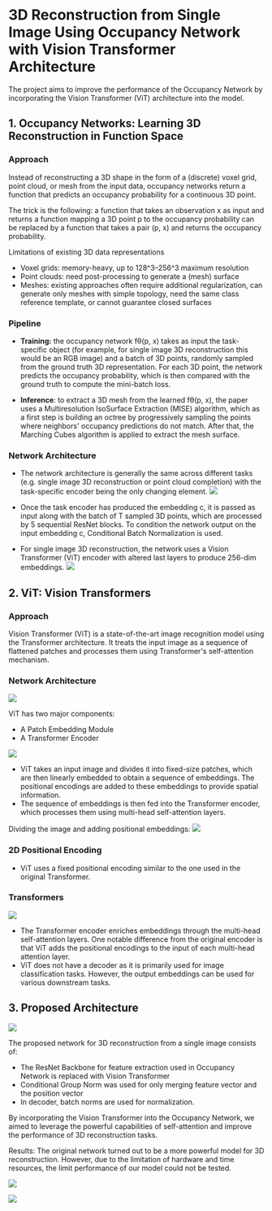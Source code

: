 # **3D Reconstruction from Single Image Using Occupancy Network with Vision Transformer Architecture**

The project aims to improve the performance of the Occupancy Network by incorporating the Vision Transformer (ViT) architecture into the model.

## **1. Occupancy Networks: Learning 3D Reconstruction in Function Space**

### **Approach**

Instead of reconstructing a 3D shape in the form of a (discrete) voxel grid, point cloud, or mesh from the input data, occupancy networks return a function that predicts an occupancy probability for a continuous 3D point.

The trick is the following: a function that takes an observation x as input and returns a function mapping a 3D point p to the occupancy probability can be replaced by a function that takes a pair (p, x) and returns the occupancy probability.

Limitations of existing 3D data representations
- Voxel grids: memory-heavy, up to 128^3–256^3 maximum resolution
- Point clouds: need post-processing to generate a (mesh) surface
- Meshes: existing approaches often require additional regularization, can generate only meshes with simple topology, need the same class reference template, or cannot guarantee closed surfaces

### **Pipeline**
- **Training:** the occupancy network fθ(p, x) takes as input the task-specific object (for example, for single image 3D reconstruction this would be an RGB image) and a batch of 3D points, randomly sampled from the ground truth 3D representation. For each 3D point, the network predicts the occupancy probability, which is then compared with the ground truth to compute the mini-batch loss.

- **Inference**: to extract a 3D mesh from the learned fθ(p, x), the paper uses a Multiresolution IsoSurface Extraction (MISE) algorithm, which as a first step is building an octree by progressively sampling the points where neighbors' occupancy predictions do not match. After that, the Marching Cubes algorithm is applied to extract the mesh surface.

### **Network Architecture**
- The network architecture is generally the same across different tasks (e.g. single image 3D reconstruction or point cloud completion) with the task-specific encoder being the only changing element.
![](images/occnet.png)

- Once the task encoder has produced the embedding c, it is passed as input along with the batch of T sampled 3D points, which are processed by 5 sequential ResNet blocks. To condition the network output on the input embedding c, Conditional Batch Normalization is used.

- For single image 3D reconstruction, the network uses a Vision Transformer (ViT) encoder with altered last layers to produce 256-dim embeddings.
![](images/occnet2.png)

## **2. ViT: Vision Transformers**

### **Approach**
Vision Transformer (ViT) is a state-of-the-art image recognition model using the Transformer architecture. It treats the input image as a sequence of flattened patches and processes them using Transformer's self-attention mechanism.

### **Network Architecture**

![](images/vit.png)

ViT has two major components:
  - A Patch Embedding Module
  - A Transformer Encoder

![](images/vit2.png)

- ViT takes an input image and divides it into fixed-size patches, which are then linearly embedded to obtain a sequence of embeddings. The positional encodings are added to these embeddings to provide spatial information.
- The sequence of embeddings is then fed into the Transformer encoder, which processes them using multi-head self-attention layers.

Dividing the image and adding positional embeddings:
![](images/vit_patch.png)

### **2D Positional Encoding**
- ViT uses a fixed positional encoding similar to the one used in the original Transformer.

### **Transformers**
![](images/vit3.png)

- The Transformer encoder enriches embeddings through the multi-head self-attention layers. One notable difference from the original encoder is that ViT adds the positional encodings to the input of each multi-head attention layer.
- ViT does not have a decoder as it is primarily used for image classification tasks. However, the output embeddings can be used for various downstream tasks.

## **3. Proposed Architecture**
![](images/vit-occ.png)

The proposed network for 3D reconstruction from a single image consists of:
   -   The ResNet Backbone for feature extraction used in Occupancy Network is replaced with Vision Transformer
   -   Conditional Group Norm was used for only merging feature vector and the position vector
   -   In decoder, batch norms are used for normalization.

By incorporating the Vision Transformer into the Occupancy Network, we aimed to leverage the powerful capabilities of self-attention and improve the performance of 3D reconstruction tasks.

Results:
The original network turned out to be a more powerful model for 3D reconstruction. However, due to the limitation of hardware and time resources, the limit performance of our model could not be tested. 

![](images/vit-final-result-qualitative.png)

![](images/vit-final-result.png)